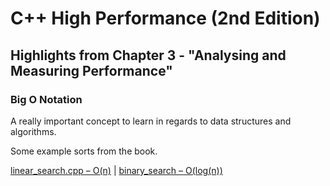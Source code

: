 # C++ High Performance (2nd Edition)

## Highlights from Chapter 3 - "Analysing and Measuring Performance"

### Big O Notation
A really important concept to learn in regards to data structures and algorithms.

Some example sorts from the book.

[linear_search.cpp – O(n)](linear_search.cpp) | [binary_search – O(log(n))](binary_search)
#
